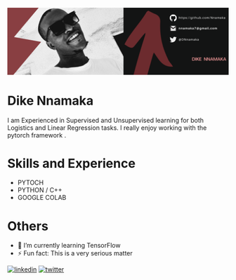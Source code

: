 

<!--
**Nnamaka/Nnamaka** is a ✨ _special_ ✨ repository because its `README.md` (this file) appears on your GitHub profile.

Here are some ideas to get you started:

- 🔭 I’m currently working on ...
- 🌱 I’m currently learning ...
- 👯 I’m looking to collaborate on ...
- 🤔 I’m looking for help with ...
- 💬 Ask me about ...
- 📫 How to reach me: ...
- 😄 Pronouns: ...
- ⚡ Fun fact: ...
#### Design , Build and Maintain ML/DL systems
-->

![Design , Build and Maintain ML/DL systems](https://github.com/Nnamaka/Nnamaka/blob/main/Dike%20nnamaka%20(1).png)

# Dike Nnamaka

I am Experienced in Supervised and Unsupervised learning for both Logistics and Linear Regression tasks. I really enjoy working with the pytorch framework . 

# Skills and Experience
*  PYTOCH
*  PYTHON / C++
*  GOOGLE COLAB

# Others
- 🌱 I’m currently learning TensorFlow 
- ⚡ Fun fact: This is a very serious matter 


[<img src='https://cdn.jsdelivr.net/npm/simple-icons@3.0.1/icons/linkedin.svg' alt='linkedin' height='40'>](https://www.linkedin.com/in/dike-nnamaka-2729951a4/)  [<img src='https://cdn.jsdelivr.net/npm/simple-icons@3.0.1/icons/twitter.svg' alt='twitter' height='40'>](https://twitter.com/@DNnamaka)  





